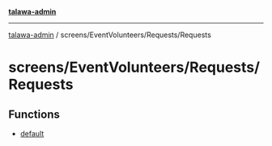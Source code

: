 [**talawa-admin**](../../../../README.md)

***

[talawa-admin](../../../../modules.md) / screens/EventVolunteers/Requests/Requests

# screens/EventVolunteers/Requests/Requests

## Functions

- [default](functions/default.md)
